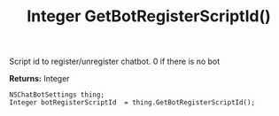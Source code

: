 ﻿---
uid: crmscript_ref_NSChatBotSettings_GetBotRegisterScriptId
title: Integer GetBotRegisterScriptId()
intellisense: NSChatBotSettings.GetBotRegisterScriptId
keywords: NSChatBotSettings, GetBotRegisterScriptId
so.topic: reference
---

Script id to register/unregister chatbot. 0 if there is no bot

**Returns:** Integer


```crmscript
NSChatBotSettings thing;
Integer botRegisterScriptId  = thing.GetBotRegisterScriptId();
```



